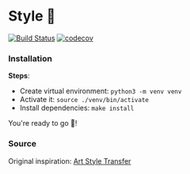# Style 🎨

[![Build Status](https://travis-ci.com/antoinewg/style.svg?branch=master)](https://travis-ci.com/antoinewg/style)
[![codecov](https://codecov.io/gh/antoinewg/style/branch/master/graph/badge.svg)](https://codecov.io/gh/antoinewg/style)

### Installation

**Steps**:

- Create virtual environment: `python3 -m venv venv`
- Activate it: `source ./venv/bin/activate`
- Install dependencies: `make install`

You're ready to go 🚀!

### Source

Original inspiration: [Art Style Transfer](https://github.com/Lasagne/Recipes/blob/master/examples/styletransfer/Art%20Style%20Transfer.ipynb)
